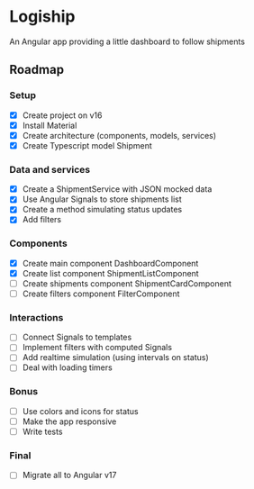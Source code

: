 # Logiship

An Angular app providing a little dashboard to follow shipments

## Roadmap

### Setup

- [x] Create project on v16
- [x] Install Material
- [x] Create architecture (components, models, services)
- [x] Create Typescript model Shipment

### Data and services

- [x] Create a ShipmentService with JSON mocked data
- [x] Use Angular Signals to store shipments list
- [x] Create a method simulating status updates
- [x] Add filters

### Components

- [x] Create main component DashboardComponent
- [x] Create list component ShipmentListComponent
- [ ] Create shipments component ShipmentCardComponent
- [ ] Create filters component FilterComponent

### Interactions

- [ ] Connect Signals to templates
- [ ] Implement filters with computed Signals
- [ ] Add realtime simulation (using intervals on status)
- [ ] Deal with loading timers

### Bonus

- [ ] Use colors and icons for status
- [ ] Make the app responsive
- [ ] Write tests

### Final

- [ ] Migrate all to Angular v17
